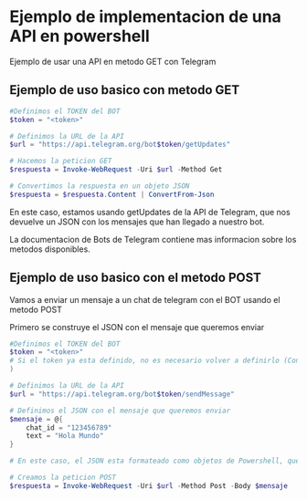 #  Ejemplo de implementacion de una API en powershell

Ejemplo de usar una API en metodo GET con Telegram

## Ejemplo de uso basico con metodo GET

```powershell
#Definimos el TOKEN del BOT
$token = "<token>"

# Definimos la URL de la API
$url = "https://api.telegram.org/bot$token/getUpdates"

# Hacemos la peticion GET
$respuesta = Invoke-WebRequest -Uri $url -Method Get

# Convertimos la respuesta en un objeto JSON
$respuesta = $respuesta.Content | ConvertFrom-Json
```

En este caso, estamos usando getUpdates de la API de Telegram, que nos devuelve un JSON con los mensajes que han llegado a nuestro bot.

La documentacion de Bots de Telegram contiene mas informacion sobre los metodos disponibles.

## Ejemplo de uso basico con el metodo POST

Vamos a enviar un mensaje a un chat de telegram con el BOT usando el metodo POST

Primero se construye el JSON con el mensaje que queremos enviar

```powershell
#Definimos el TOKEN del BOT
$token = "<token>"
# Si el token ya esta definido, no es necesario volver a definirlo (Consultar documentacion de Variables
)

# Definimos la URL de la API
$url = "https://api.telegram.org/bot$token/sendMessage"

# Definimos el JSON con el mensaje que queremos enviar
$mensaje = @{
    chat_id = "123456789"
    text = "Hola Mundo"
}

# En este caso, el JSON esta formateado como objetos de Powershell, que podemos manejar de forma mas sencilla

# Creamos la peticion POST
$respuesta = Invoke-WebRequest -Uri $url -Method Post -Body $mensaje
```